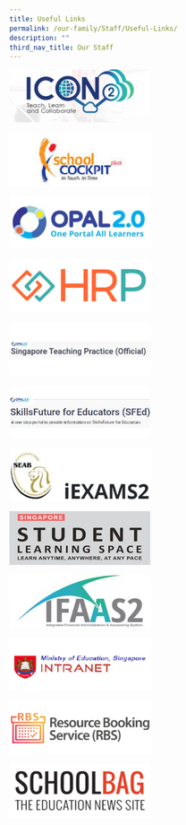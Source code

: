 ```yaml
---
title: Useful Links
permalink: /our-family/Staff/Useful-Links/
description: ""
third_nav_title: Our Staff
---
```

<a href="https://icon.moe.edu.sg/" target="\_blank"> <img style="width:50%;height:50%" src="/images/Our%20Family/Staff/Useful%20Links/U1.jpg"></a>

<a href="https://schoolcockpit.moe.gov.sg/CP/scapp/security" target="\_blank"> <img style="width:50%;height:50%" src="/images/Our%20Family/Staff/Useful%20Links/U2.jpg"></a>

<a href="https://idm.opal2.moe.edu.sg/account/login?returnUrl=%2Fconnect%2Fauthorize%2Fcallback%3Fresponse_type%3Dcode%26client_id%3DOpal2WebApp%26state%3DAADJYyQQak4Qf-6X9v_0EtoM7gY_SvG_JGS2ZZVQ9O-sF%26redirect_uri%3Dhttps%253A%252F%252Fwww.opal2.moe.edu.sg%252Fapp%252Findex.html%26scope%3Droles%2520profile%2520cxprofile%2520openid%2520cxDomainInternalApi%26code_challenge%3Dey-yV01YvZ5DB4SVXxhV8AYElkF5B9TOK_XL_LaCHIU%26code_challenge_method%3DS256%26nonce%3DAADJYyQQak4Qf-6X9v_0EtoM7gY_SvG_JGS2ZZVQ9O-sF" target="\_blank"> <img style="width:50%;height:50%" src="/images/Our%20Family/Staff/Useful%20Links/U3.jpg"></a>

<a href="https://www.hrp.gov.sg/hrp/#/" target="\_blank"> <img style="width:50%;height:50%" src="/images/Our%20Family/Staff/Useful%20Links/U4.jpg"></a>

<a href="https://idm.opal2.moe.edu.sg/account/login?returnUrl=%2Fconnect%2Fauthorize%2Fcallback%3Fclient_id%3Dcsl%26response_type%3Dcode%26redirect_uri%3Dhttps%253A%252F%252Fwww.opal2.moe.edu.sg%252Fcsl%252Fuser%252Fauth%252Fexternal%253Fauthclient%253DIdM%26xoauth_displayname%3DOPAL2.0%26scope%3Dopenid%2520profile%2520cxDomainInternalApi%2520offline_access%26state%3D1ba954baac6f481c7b9e558043435f0426908653842f6c105bee7f0775d2d9a1" target="\_blank"> <img style="width:50%;height:50%" src="/images/Our%20Family/Staff/Useful%20Links/U5.jpg"></a>

<a href="https://go.gov.sg/sfedwiki" target="\_blank"> <img style="width:50%;height:50%" src="/images/Our%20Family/Staff/Useful%20Links/U6.jpg"></a>

<a href="https://iexams.seab.gov.sg/" target="\_blank"> <img style="width:50%;height:50%" src="/images/Our%20Family/Staff/Useful%20Links/U7.jpg"></a>

<a href="https://vle.learning.moe.edu.sg/login" target="\_blank"> <img style="width:50%;height:50%" src="/images/Our%20Family/Staff/Useful%20Links/U8.jpg"></a>

<a href="https://ifaas2-idm.moe.gov.sg/oam/server/obrareq.cgi?encquery%3DO5scxIwhmHm5W%2BFSprigE%2FUBTXVyra0oKLjq3N8us96JKpuTXct1uy1diOwsemb8GJVSLvIv7xJKobVLeZ%2BCrN5q7PHvvP4x24px7%2BVVT2plbXOLPPIZYXORdl5jRLcrchNTZhvOrgLqG1jrjQ8%2BN9Fk5yEdr8mVZHOksE6RThYmqFZmj%2FJWE0fRL%2F%2FqQRb6JikowSR6O47h8ExLJN%2FSiws9GWJYZ73HB4ePJx3EbkST43kyteyq2%2B2OKusOCXyx%20agentid%3DMOEHOST%20ver%3D1%20crmethod%3D2&amp;ECID-Context=1.0001SOhZEDO2nJmLSqt1ic00058N000MAh%3BkXjE" target="\_blank"> <img style="width:50%;height:50%" src="/images/Our%20Family/Staff/Useful%20Links/U9.jpg"></a>

<a href="http://intranet.moe.gov.sg/Pages/Home.aspx" target="\_blank"> <img style="width:50%;height:50%" src="/images/Our%20Family/Staff/Useful%20Links/U10.jpg"></a>

<a href="https://rbs.avero-tech.com/" target="\_blank"> <img style="width:50%;height:50%" src="/images/Our%20Family/Staff/Useful%20Links/U11.png"></a>

<a href="https://www.schoolbag.sg/" target="\_blank"> <img style="width:50%;height:50%" src="/images/Our%20Family/Staff/Useful%20Links/U12.png"></a>